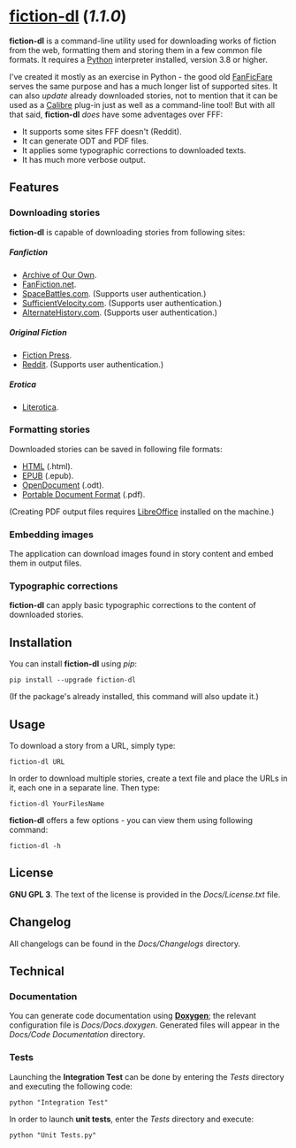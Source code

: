 # [fiction-dl](https://github.com/DreamCobbler/fiction-dl) (*1.1.0*)

**fiction-dl** is a command-line utility used for downloading works of fiction from the web, formatting them and storing them in a few common file formats. It requires a [Python](https://www.python.org/) interpreter installed, version 3.8 or higher.

I've created it mostly as an exercise in Python - the good old [FanFicFare](https://github.com/JimmXinu/FanFicFare) serves the same purpose and has a much longer list of supported sites. It can also *update* already downloaded stories, not to mention that it can be used as a [Calibre](https://calibre-ebook.com/) plug-in just as well as a command-line tool! But with all that said, **fiction-dl** *does* have some adventages over FFF:

- It supports some sites FFF doesn't (Reddit).
- It can generate ODT and PDF files.
- It applies some typographic corrections to downloaded texts.
- It has much more verbose output.

## Features

### Downloading stories

**fiction-dl** is capable of downloading stories from following sites:

##### Fanfiction

- [Archive of Our Own](https://archiveofourown.org/).
- [FanFiction.net](https://www.fanfiction.net/).
- [SpaceBattles.com](https://forums.spacebattles.com/). (Supports user authentication.)
- [SufficientVelocity.com](https://forums.sufficientvelocity.com/). (Supports user authentication.)
- [AlternateHistory.com](https://www.alternatehistory.com/forum/). (Supports user authentication.)

##### Original Fiction

- [Fiction Press](https://www.fictionpress.com/).
- [Reddit](https://www.reddit.com/). (Supports user authentication.)

##### Erotica

- [Literotica](https://www.literotica.com/).

### Formatting stories

Downloaded stories can be saved in following file formats:

- [HTML](https://en.wikipedia.org/wiki/HTML) (.html).
- [EPUB](https://en.wikipedia.org/wiki/EPUB) (.epub).
- [OpenDocument](https://en.wikipedia.org/wiki/OpenDocument) (.odt).
- [Portable Document Format](https://en.wikipedia.org/wiki/PDF) (.pdf).

(Creating PDF output files requires [LibreOffice](https://www.libreoffice.org/) installed on the machine.)

### Embedding images

The application can download images found in story content and embed them in output files.

### Typographic corrections

**fiction-dl** can apply basic typographic corrections to the content of downloaded stories.

## Installation

You can install **fiction-dl** using *pip*:

    pip install --upgrade fiction-dl

(If the package's already installed, this command will also update it.)

## Usage

To download a story from a URL, simply type:

    fiction-dl URL

In order to download multiple stories, create a text file and place the URLs in it, each one in a separate line. Then type:

    fiction-dl YourFilesName

**fiction-dl** offers a few options - you can view them using following command:

    fiction-dl -h

## License

**GNU GPL 3**. The text of the license is provided in the *Docs/License.txt* file.

## Changelog

All changelogs can be found in the *Docs/Changelogs* directory.

## Technical

### Documentation

You can generate code documentation using [**Doxygen**](https://www.doxygen.nl/index.html); the relevant configuration file is *Docs/Docs.doxygen*. Generated files will appear in the *Docs/Code Documentation* directory.

### Tests

Launching the **Integration Test** can be done by entering the *Tests* directory and executing the following code:

    python "Integration Test"

In order to launch **unit tests**, enter the *Tests* directory and execute:

    python "Unit Tests.py"